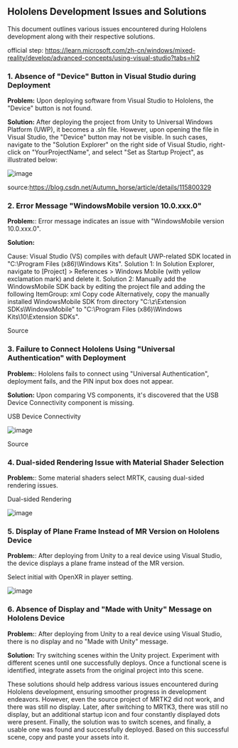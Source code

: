 ## Hololens Development Issues and Solutions

This document outlines various issues encountered during Hololens development along with their respective solutions.

official step: https://learn.microsoft.com/zh-cn/windows/mixed-reality/develop/advanced-concepts/using-visual-studio?tabs=hl2

### 1. Absence of "Device" Button in Visual Studio during Deployment

**Problem:** Upon deploying software from Visual Studio to Hololens, the "Device" button is not found.

**Solution:** After deploying the project from Unity to Universal Windows Platform (UWP), it becomes a .sln file. However, upon opening the file in Visual Studio, the "Device" button may not be visible. In such cases, navigate to the "Solution Explorer" on the right side of Visual Studio, right-click on "YourProjectName", and select "Set as Startup Project", as illustrated below:

 ![image](https://github.com/yuanzero/Hololens_dev_issue/assets/26519097/0531de47-9402-433e-a74d-43d1d4fce86d)
 
source:https://blog.csdn.net/Autumn_horse/article/details/115800329

### 2. Error Message "WindowsMobile version 10.0.xxx.0"
**Problem:**: Error message indicates an issue with "WindowsMobile version 10.0.xxx.0".

**Solution:** 

Cause: Visual Studio (VS) compiles with default UWP-related SDK located in "C:\Program Files (x86)\Windows Kits".
Solution 1: In Solution Explorer, navigate to [Project] > References > Windows Mobile (with yellow exclamation mark) and delete it.
Solution 2: Manually add the WindowsMobile SDK back by editing the project file and adding the following ItemGroup:
xml
Copy code
<ItemGroup>
    <SDKReference Include="WindowsMobile, Version=10.0.18362.0"/>
</ItemGroup>
Alternatively, copy the manually installed WindowsMobile SDK from directory "C:\z\Extension SDKs\WindowsMobile" to "C:\Program Files (x86)\Windows Kits\10\Extension SDKs".

Source

### 3. Failure to Connect Hololens Using "Universal Authentication" with Deployment
**Problem:**: Hololens fails to connect using "Universal Authentication", deployment fails, and the PIN input box does not appear.

**Solution:**  Upon comparing VS components, it's discovered that the USB Device Connectivity component is missing.

USB Device Connectivity


![image](https://github.com/yuanzero/Hololens_dev_issue/assets/26519097/4a1a26da-a2e7-4147-bf47-493451843c8e)

Source

### 4. Dual-sided Rendering Issue with Material Shader Selection
**Problem:**: Some material shaders select MRTK, causing dual-sided rendering issues.

Dual-sided Rendering

![image](https://github.com/yuanzero/Hololens_dev_issue/assets/26519097/bed05fbf-c4a1-4cd1-b719-73cc705e7881)

### 5. Display of Plane Frame Instead of MR Version on Hololens Device
**Problem:**: After deploying from Unity to a real device using Visual Studio, the device displays a plane frame instead of the MR version.

Select initial with OpenXR in player setting.

![image](https://github.com/yuanzero/Hololens_dev_issue/assets/26519097/4a3a44a3-6961-4814-8893-0af737a47eb8)

### 6. Absence of Display and "Made with Unity" Message on Hololens Device
**Problem:**: After deploying from Unity to a real device using Visual Studio, there is no display and no "Made with Unity" message.

**Solution:**  Try switching scenes within the Unity project. Experiment with different scenes until one successfully deploys. Once a functional scene is identified, integrate assets from the original project into this scene.

These solutions should help address various issues encountered during Hololens development, ensuring smoother progress in development endeavors.
However, even the source project of MRTK2 did not work, and there was still no display. Later, after switching to MRTK3, there was still no display, but an additional startup icon and four constantly displayed dots were present. Finally, the solution was to switch scenes, and finally, a usable one was found and successfully deployed. Based on this successful scene, copy and paste your assets into it.
